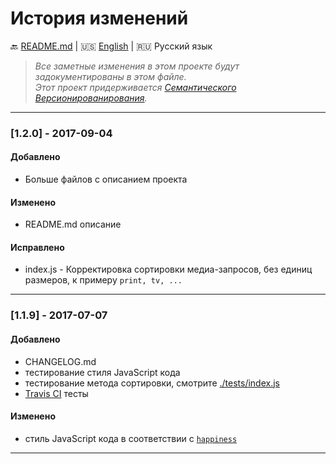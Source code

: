 # История изменений

:back: [README.md](./README-RU.md)
|
:us: [English](./CHANGELOG.md)
|
:ru: Русский язык

> _Все заметные изменения в этом проекте будут задокументированы в этом файле._  
> _Этот проект придерживается [Семантического Версионированирования](http://semver.org/lang/ru/)._

---

### [1.2.0] - 2017-09-04

#### Добавлено

- Больше файлов с описанием проекта

#### Изменено

- README.md описание

#### Исправлено

- index.js - Корректировка сортировки медиа-запросов, без единиц размеров, к примеру `print, tv, ...`

---

### [1.1.9] - 2017-07-07

#### Добавлено

- CHANGELOG.md
- тестирование стиля JavaScript кода
- тестирование метода сортировки, смотрите [./tests/index.js](./tests/index.js)
- [Travis CI](https://travis-ci.org/dutchenkoOleg/gulp-not-supported-file) тесты

#### Изменено

- стиль JavaScript кода в соответствии с [`happiness`]((https://github.com/JedWatson/happiness))

---
